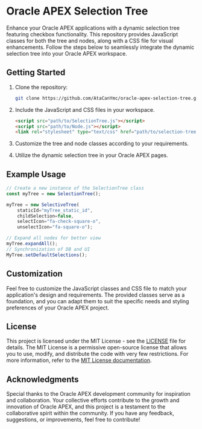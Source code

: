 # Oracle APEX Selection Tree

Enhance your Oracle APEX applications with a dynamic selection tree featuring checkbox functionality. This repository provides JavaScript classes for both the tree and nodes, along with a CSS file for visual enhancements. Follow the steps below to seamlessly integrate the dynamic selection tree into your Oracle APEX workspace.

## Getting Started

1. Clone the repository:

    ```bash
    git clone https://github.com/AtaCanYmc/oracle-apex-selection-tree.git
    ```

2. Include the JavaScript and CSS files in your workspace.

    ```html
    <script src="path/to/SelectionTree.js"></script>
    <script src="path/to/Node.js"></script>
    <link rel="stylesheet" type="text/css" href="path/to/selection-tree.css">
    ```

3. Customize the tree and node classes according to your requirements.

4. Utilize the dynamic selection tree in your Oracle APEX pages.

## Example Usage

```javascript
// Create a new instance of the SelectionTree class
const myTree = new SelectionTree();

myTree = new SelectiveTree(
    staticId="myTree_static_id", 
    childSelection=false, 
    selectIcon="fa-check-square-o", 
    unselectIcon="fa-square-o");

// Expand all nodes for better view
myTree.expandAll();
// Synchronization of DB and UI
MyTree.setDefaultSelections();
```


## Customization

Feel free to customize the JavaScript classes and CSS file to match your application's design and requirements. The provided classes serve as a foundation, and you can adapt them to suit the specific needs and styling preferences of your Oracle APEX project.

## License

This project is licensed under the MIT License - see the [LICENSE](LICENSE) file for details. The MIT License is a permissive open-source license that allows you to use, modify, and distribute the code with very few restrictions. For more information, refer to the [MIT License documentation](https://opensource.org/licenses/MIT).

## Acknowledgments

Special thanks to the Oracle APEX development community for inspiration and collaboration. Your collective efforts contribute to the growth and innovation of Oracle APEX, and this project is a testament to the collaborative spirit within the community. If you have any feedback, suggestions, or improvements, feel free to contribute!
